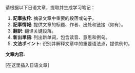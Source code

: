 请根据以下日语文章，提取并生成学习笔记：

1. **記事抜粋**: 摘录文章中重要的段落或句子。
2. **記事情報**: 提供文章的标题、作者、出处和链接（如有）。
3. **翻訳**: 翻译关键段落。
4. **新出単語**: 列出新单词，包含读音、意思和例句。
5. **文法ポイント**: 识别并解释文章中的重要语法点，提供例句。

**文章内容:**

[在这里插入日语文章]
